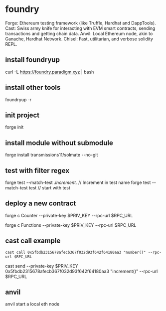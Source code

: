 # foundry
Forge: Ethereum testing framework (like Truffle, Hardhat and DappTools).
Cast: Swiss army knife for interacting with EVM smart contracts, sending transactions and getting chain data.
Anvil: Local Ethereum node, akin to Ganache, Hardhat Network.
Chisel: Fast, utilitarian, and verbose solidity REPL.

## install foundryup

curl -L https://foundry.paradigm.xyz | bash

## install other tools

foundryup -r

## init project
forge init

## install module without submodule
forge install transmissions11/solmate  --no-git 

## test with filter regex
forge test --match-test .*Increment.* // Increment in test name
forge test --match-test test // start with test


## deploy a new contract
forge c Counter --private-key $PRIV_KEY --rpc-url $RPC_URL

forge c Functions --private-key $PRIV_KEY --rpc-url $RPC_URL


## cast call example
```
cast call 0x5fbdb2315678afecb367f032d93f642f64180aa3 "number()" --rpc-url $RPC_URL
```

cast send --private-key $PRIV_KEY 0x5fbdb2315678afecb367f032d93f642f64180aa3 "increment()" --rpc-url $RPC_URL


## anvil
anvil start a local eth node

